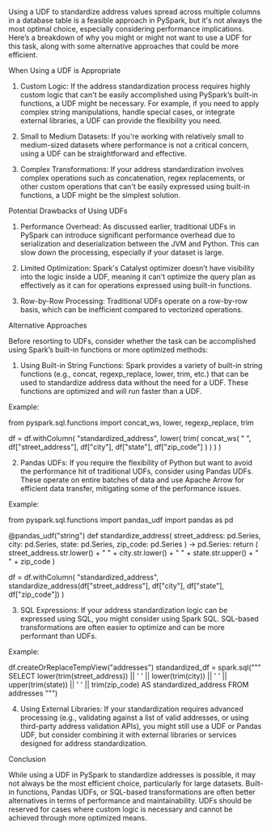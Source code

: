 Using a UDF to standardize address values spread across multiple columns in a database table is a feasible approach in PySpark, but it's not always the most optimal choice, especially considering performance implications. Here’s a breakdown of why you might or might not want to use a UDF for this task, along with some alternative approaches that could be more efficient.

When Using a UDF is Appropriate

1. Custom Logic: If the address standardization process requires highly custom logic that can't be easily accomplished using PySpark’s built-in functions, a UDF might be necessary. For example, if you need to apply complex string manipulations, handle special cases, or integrate external libraries, a UDF can provide the flexibility you need.


2. Small to Medium Datasets: If you're working with relatively small to medium-sized datasets where performance is not a critical concern, using a UDF can be straightforward and effective.


3. Complex Transformations: If your address standardization involves complex operations such as concatenation, regex replacements, or other custom operations that can't be easily expressed using built-in functions, a UDF might be the simplest solution.



Potential Drawbacks of Using UDFs

1. Performance Overhead: As discussed earlier, traditional UDFs in PySpark can introduce significant performance overhead due to serialization and deserialization between the JVM and Python. This can slow down the processing, especially if your dataset is large.


2. Limited Optimization: Spark's Catalyst optimizer doesn’t have visibility into the logic inside a UDF, meaning it can't optimize the query plan as effectively as it can for operations expressed using built-in functions.


3. Row-by-Row Processing: Traditional UDFs operate on a row-by-row basis, which can be inefficient compared to vectorized operations.



Alternative Approaches

Before resorting to UDFs, consider whether the task can be accomplished using Spark’s built-in functions or more optimized methods:

1. Using Built-in String Functions: Spark provides a variety of built-in string functions (e.g., concat, regexp_replace, lower, trim, etc.) that can be used to standardize address data without the need for a UDF. These functions are optimized and will run faster than a UDF.

Example:

from pyspark.sql.functions import concat_ws, lower, regexp_replace, trim

df = df.withColumn(
    "standardized_address",
    lower(
        trim(
            concat_ws(
                " ",
                df["street_address"],
                df["city"],
                df["state"],
                df["zip_code"]
            )
        )
    )
)


2. Pandas UDFs: If you require the flexibility of Python but want to avoid the performance hit of traditional UDFs, consider using Pandas UDFs. These operate on entire batches of data and use Apache Arrow for efficient data transfer, mitigating some of the performance issues.

Example:

from pyspark.sql.functions import pandas_udf
import pandas as pd

@pandas_udf("string")
def standardize_address(
    street_address: pd.Series, city: pd.Series, state: pd.Series, zip_code: pd.Series
) -> pd.Series:
    return (
        street_address.str.lower()
        + " "
        + city.str.lower()
        + " "
        + state.str.upper()
        + " "
        + zip_code
    )

df = df.withColumn(
    "standardized_address",
    standardize_address(df["street_address"], df["city"], df["state"], df["zip_code"])
)


3. SQL Expressions: If your address standardization logic can be expressed using SQL, you might consider using Spark SQL. SQL-based transformations are often easier to optimize and can be more performant than UDFs.

Example:

df.createOrReplaceTempView("addresses")
standardized_df = spark.sql("""
SELECT 
    lower(trim(street_address)) || ' ' || 
    lower(trim(city)) || ' ' || 
    upper(trim(state)) || ' ' || 
    trim(zip_code) AS standardized_address
FROM addresses
""")


4. Using External Libraries: If your standardization requires advanced processing (e.g., validating against a list of valid addresses, or using third-party address validation APIs), you might still use a UDF or Pandas UDF, but consider combining it with external libraries or services designed for address standardization.



Conclusion

While using a UDF in PySpark to standardize addresses is possible, it may not always be the most efficient choice, particularly for large datasets. Built-in functions, Pandas UDFs, or SQL-based transformations are often better alternatives in terms of performance and maintainability. UDFs should be reserved for cases where custom logic is necessary and cannot be achieved through more optimized means.

